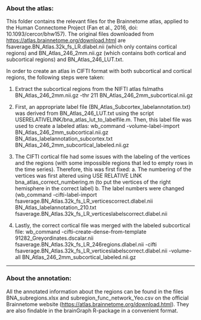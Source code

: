 <h3>About the atlas:</h3>

This folder contains the relevant files for the Brainnetome atlas, applied to the Human Connectome Project (Fan et al., 2016, doi: 10.1093/cercor/bhw157). The original files downloaded from https://atlas.brainnetome.org/download.html are fsaverage.BN_Atlas.32k_fs_LR.dlabel.nii (which only contains cortical regions) and BN_Atlas_246_2mm.nii.gz (which contains both cortical and subcortical regions) and BN_Atlas_246_LUT.txt.

In order to create an atlas in CIFTI format with both subcortical and cortical regions, the following steps were taken:
1.	Extract the subcortical regions from the NIFTI atlas
fslmaths BN_Atlas_246_2mm.nii.gz -thr 211 BN_Atlas_246_2mm_subcortical.nii.gz

2. 	First, an appropriate label file (BN_Atlas_Subcortex_labelannotation.txt) was derived from BN_Atlas_246_LUT.txt using the script USERELATIVELINK/bna_atlas_lut_to_labelfile.m. Then, this label file was used to create a labeled atlas:
wb_command -volume-label-import BN_Atlas_246_2mm_subcortical.nii.gz BN_Atlas_labelannotation_subcortex.txt BN_Atlas_246_2mm_subcortical_labeled.nii.gz

3.	The CIFTI cortical file had some issues with the labeling of the vertices and the regions (with some impossible regions that led to empty rows in the time series). Therefore, this was first fixed:
	a. The numbering of the vertices was first altered using USE RELATIVE LINK bna_atlas_correct_numbering.m (to put the vertices of the right hemisphere in the correct label)
	b. The label numbers were changed (wb_command -cifti-label-import fsaverage.BN_Atlas.32k_fs_LR_verticescorrect.dlabel.nii BN_Atlas_labelannotation_210.txt fsaverage.BN_Atlas.32k_fs_LR_verticeslabelscorrect.dlabel.nii

4.	Lastly, the correct cortical file was merged with the labeled subcortical file:
wb_command -cifti-create-dense-from-template 91282_Greyordinates.dscalar.nii fsaverage.BN_Atlas.32k_fs_LR_246regions.dlabel.nii -cifti fsaverage.BN_Atlas.32k_fs_LR_verticeslabelscorrect.dlabel.nii -volume-all BN_Atlas_246_2mm_subcortical_labeled.nii.gz

------------------------------------------------------------------------------------------

<h3>About the annotation:</h3>

All the annotated information about the regions can be found in the files BNA_subregions.xlsx and subregion_func_network_Yeo.csv on the official Brainnetome website (https://atlas.brainnetome.org/download.html). They are also findable in the brainGraph R-package in a convenient format.

